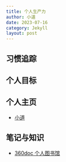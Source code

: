 ```yaml
---
title: 个人生产力
author: 小道
date: 2023-07-16
category: Jekyll
layout: post
---
```


## 习惯追踪

## 个人目标

## 个人主页
- [小道](https://zcqiand.github.io/xiaodao/)

## 笔记与知识
- [360doc 个人图书馆](http://www.360doc.com/)
